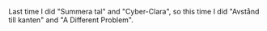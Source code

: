 Last time I did "Summera tal" and "Cyber-Clara", so this time I did "Avstånd till kanten" and "A Different Problem".